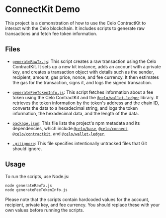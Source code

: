 # ConnectKit Demo

This project is a demonstration of how to use the Celo ContractKit to interact with the Celo blockchain. It includes scripts to generate raw transactions and fetch fee token information.

## Files

- [`generateRawTx.js`](command:_github.copilot.openRelativePath?%5B%7B%22scheme%22%3A%22file%22%2C%22authority%22%3A%22%22%2C%22path%22%3A%22%2FUsers%2Fkeiffer%2FCode%2FCelo%2Fconnectkit_demo%2FgenerateRawTx.js%22%2C%22query%22%3A%22%22%2C%22fragment%22%3A%22%22%7D%5D "/Users/keiffer/Code/Celo/connectkit_demo/generateRawTx.js"): This script creates a raw transaction using the Celo ContractKit. It sets up a new kit instance, adds an account with a private key, and creates a transaction object with details such as the sender, recipient, amount, gas price, nonce, and fee currency. It then estimates the gas for the transaction, signs it, and logs the signed transaction.

- [`generateFeeTokenInfo.js`](command:_github.copilot.openRelativePath?%5B%7B%22scheme%22%3A%22file%22%2C%22authority%22%3A%22%22%2C%22path%22%3A%22%2FUsers%2Fkeiffer%2FCode%2FCelo%2Fconnectkit_demo%2FgenerateFeeTokenInfo.js%22%2C%22query%22%3A%22%22%2C%22fragment%22%3A%22%22%7D%5D "/Users/keiffer/Code/Celo/connectkit_demo/generateFeeTokenInfo.js"): This script fetches information about a fee token using the Celo ContractKit and the [`@celo/wallet-ledger`](command:_github.copilot.openSymbolInFile?%5B%22package.json%22%2C%22%40celo%2Fwallet-ledger%22%5D "package.json") library. It retrieves the token information by the token's address and the chain ID, converts the data to a hexadecimal string, and logs the token information, the hexadecimal data, and the length of the data.

- [`package.json`](command:_github.copilot.openRelativePath?%5B%7B%22scheme%22%3A%22file%22%2C%22authority%22%3A%22%22%2C%22path%22%3A%22%2FUsers%2Fkeiffer%2FCode%2FCelo%2Fconnectkit_demo%2Fpackage.json%22%2C%22query%22%3A%22%22%2C%22fragment%22%3A%22%22%7D%5D "/Users/keiffer/Code/Celo/connectkit_demo/package.json"): This file lists the project's npm metadata and its dependencies, which include [`@celo/base`](command:_github.copilot.openSymbolInFile?%5B%22package.json%22%2C%22%40celo%2Fbase%22%5D "package.json"), [`@celo/connect`](command:_github.copilot.openSymbolInFile?%5B%22package.json%22%2C%22%40celo%2Fconnect%22%5D "package.json"), [`@celo/contractkit`](command:_github.copilot.openSymbolInFile?%5B%22package.json%22%2C%22%40celo%2Fcontractkit%22%5D "package.json"), and [`@celo/wallet-ledger`](command:_github.copilot.openSymbolInFile?%5B%22package.json%22%2C%22%40celo%2Fwallet-ledger%22%5D "package.json").

- [`.gitignore`](command:_github.copilot.openRelativePath?%5B%7B%22scheme%22%3A%22file%22%2C%22authority%22%3A%22%22%2C%22path%22%3A%22%2FUsers%2Fkeiffer%2FCode%2FCelo%2Fconnectkit_demo%2F.gitignore%22%2C%22query%22%3A%22%22%2C%22fragment%22%3A%22%22%7D%5D "/Users/keiffer/Code/Celo/connectkit_demo/.gitignore"): This file specifies intentionally untracked files that Git should ignore.

## Usage

To run the scripts, use Node.js:

```sh
node generateRawTx.js
node generateFeeTokenInfo.js
```

Please note that the scripts contain hardcoded values for the account, recipient, private key, and fee currency. You should replace these with your own values before running the scripts.
